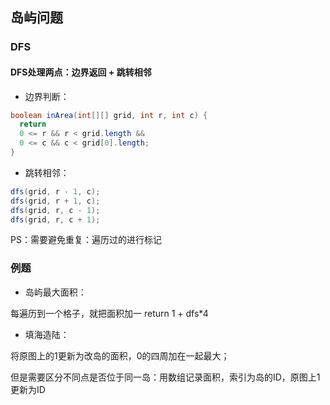 ## 岛屿问题
### DFS

#### DFS处理两点：边界返回 + 跳转相邻

- 边界判断：

```java
boolean inArea(int[][] grid, int r, int c) {
  return 
  0 <= r && r < grid.length && 
  0 <= c && c < grid[0].length;
}
```

- 跳转相邻：

```java
dfs(grid, r - 1, c);
dfs(grid, r + 1, c);
dfs(grid, r, c - 1);
dfs(grid, r, c + 1);
```


PS：需要避免重复：遍历过的进行标记


### 例题

- 岛屿最大面积：

每遍历到一个格子，就把面积加一 return 1 + dfs*4
- 填海造陆：

将原图上的1更新为改岛的面积，0的四周加在一起最大；

但是需要区分不同点是否位于同一岛：用数组记录面积，索引为岛的ID，原图上1更新为ID